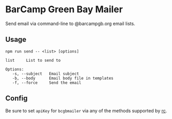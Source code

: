 # BarCamp Green Bay Mailer

Send email via command-line to @barcampgb.org email lists.

## Usage
```
npm run send -- <list> [options]

list     List to send to

Options:
   -s, --subject   Email subject
   -b, --body      Email body file in templates
   -f, --force     Send the email
```

## Config

Be sure to set `apiKey` for `bcgbmailer` via any of the methods supported by [rc](https://www.npmjs.com/package/rc).
